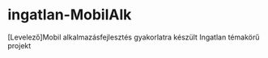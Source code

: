 # ingatlan-MobilAlk
[Levelező]Mobil alkalmazásfejlesztés gyakorlatra készült Ingatlan témakörű projekt

